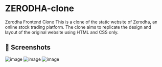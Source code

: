 # ZERODHA-clone
Zerodha Frontend Clone
This is a clone of the static website of Zerodha, an online stock trading platform. The clone aims to replicate the design and layout of the original website using HTML and CSS only.

## 📸 Screenshots
![image](https://github.com/user-attachments/assets/e2e366ff-f743-43b4-a919-66a6f020ddd4)
![image](https://github.com/user-attachments/assets/7834a0b4-ce44-43dd-b58e-19798a27920d)
![image](https://github.com/user-attachments/assets/e1b27aab-007c-4e26-8f26-218e93db5f67)

